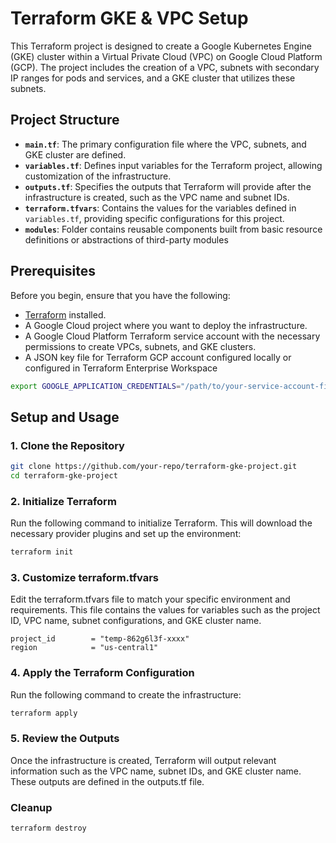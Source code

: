 # Terraform GKE & VPC Setup

This Terraform project is designed to create a Google Kubernetes Engine (GKE) cluster within a Virtual Private Cloud (VPC) on Google Cloud Platform (GCP). The project includes the creation of a VPC, subnets with secondary IP ranges for pods and services, and a GKE cluster that utilizes these subnets.

## Project Structure

- **`main.tf`**: The primary configuration file where the VPC, subnets, and GKE cluster are defined.
- **`variables.tf`**: Defines input variables for the Terraform project, allowing customization of the infrastructure.
- **`outputs.tf`**: Specifies the outputs that Terraform will provide after the infrastructure is created, such as the VPC name and subnet IDs.
- **`terraform.tfvars`**: Contains the values for the variables defined in `variables.tf`, providing specific configurations for this project.
- **`modules`**: Folder contains reusable components built from basic resource definitions or abstractions of third-party modules

## Prerequisites

Before you begin, ensure that you have the following:

- [Terraform](https://www.terraform.io/downloads.html) installed.
- A Google Cloud project where you want to deploy the infrastructure.
- A Google Cloud Platform Terraform service account with the necessary permissions to create VPCs, subnets, and GKE clusters.
- A JSON key file for Terraform GCP account configured locally or configured in Terraform Enterprise Workspace

```bash
export GOOGLE_APPLICATION_CREDENTIALS="/path/to/your-service-account-file.json"
```

## Setup and Usage

### 1. Clone the Repository

```bash
git clone https://github.com/your-repo/terraform-gke-project.git
cd terraform-gke-project
```

### 2. Initialize Terraform
Run the following command to initialize Terraform. This will download the necessary provider plugins and set up the environment:

```bash
terraform init
```

### 3. Customize terraform.tfvars
Edit the terraform.tfvars file to match your specific environment and requirements. This file contains the values for variables such as the project ID, VPC name, subnet configurations, and GKE cluster name.

```hcl
project_id        = "temp-862g6l3f-xxxx"
region            = "us-central1"
```

### 4. Apply the Terraform Configuration
Run the following command to create the infrastructure:

```bash
terraform apply
```

### 5. Review the Outputs
Once the infrastructure is created, Terraform will output relevant information such as the VPC name, subnet IDs, and GKE cluster name. These outputs are defined in the outputs.tf file.

### Cleanup

```bash
terraform destroy
```
